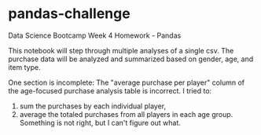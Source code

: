 # pandas-challenge
Data Science Bootcamp Week 4 Homework - Pandas

This notebook will step through multiple analyses of a single csv.
The purchase data will be analyzed and summarized based on gender, age, and item type.

One section is incomplete: 
The "average purchase per player" column of the age-focused purchase analysis table is incorrect.
I tried to:
   1. sum the purchases by each individual player,
   2. average the totaled purchases from all players in each age group.
Something is not right, but I can't figure out what.